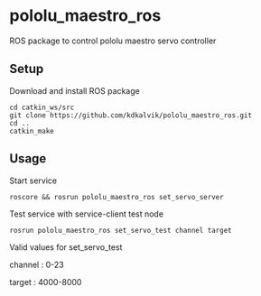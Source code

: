 # pololu_maestro_ros
ROS package to control pololu maestro servo controller

## Setup
Download and install ROS package
```
cd catkin_ws/src
git clone https://github.com/kdkalvik/pololu_maestro_ros.git
cd ..
catkin_make
```

## Usage
Start service
```
roscore && rosrun pololu_maestro_ros set_servo_server
```

Test service with service-client test node
```
rosrun pololu_maestro_ros set_servo_test channel target
```

Valid values for set_servo_test 

channel : 0-23

target  : 4000-8000
